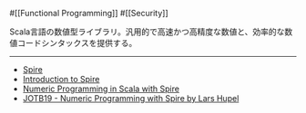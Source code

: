 #[[Functional Programming]] #[[Security]]

Scala言語の数値型ライブラリ。汎用的で高速かつ高精度な数値と、効率的な数値コードシンタックスを提供する。

---
- [Spire](https://typelevel.org/spire/index.html)
- [Introduction to Spire](https://www.baeldung.com/scala/spire-intro)
- [Numeric Programming in Scala with Spire](https://www.infoq.com/presentations/Scala-Spire/)
- [JOTB19 - Numeric Programming with Spire by Lars Hupel](https://www.youtube.com/watch?v=8pNzWzH5NUc)